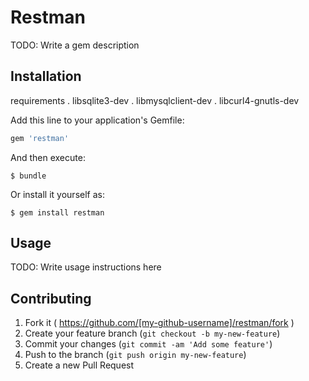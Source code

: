# Restman

TODO: Write a gem description

## Installation

requirements
. libsqlite3-dev
. libmysqlclient-dev
. libcurl4-gnutls-dev

Add this line to your application's Gemfile:

```ruby
gem 'restman'
```

And then execute:

    $ bundle

Or install it yourself as:

    $ gem install restman

## Usage

TODO: Write usage instructions here

## Contributing

1. Fork it ( https://github.com/[my-github-username]/restman/fork )
2. Create your feature branch (`git checkout -b my-new-feature`)
3. Commit your changes (`git commit -am 'Add some feature'`)
4. Push to the branch (`git push origin my-new-feature`)
5. Create a new Pull Request
